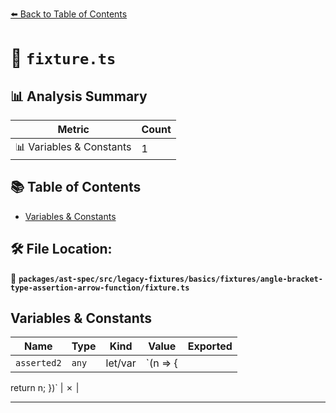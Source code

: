 [⬅️ Back to Table of Contents](../../../../../../../index.md)

# 📄 `fixture.ts`

## 📊 Analysis Summary

| Metric | Count |
|--------|-------|
| 📊 Variables & Constants | 1 |

## 📚 Table of Contents

- [Variables & Constants](#variables-constants)

## 🛠️ File Location:
📂 **`packages/ast-spec/src/legacy-fixtures/basics/fixtures/angle-bracket-type-assertion-arrow-function/fixture.ts`**

## Variables & Constants

| Name | Type | Kind | Value | Exported |
|------|------|------|-------|----------|
| `asserted2` | `any` | let/var | `<any>(n => {
  return n;
})` | ✗ |


---